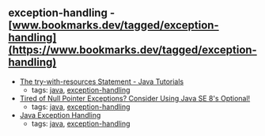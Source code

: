 exception-handling - [www.bookmarks.dev/tagged/exception-handling](https://www.bookmarks.dev/tagged/exception-handling)
---
* [The try-with-resources Statement - Java Tutorials](https://docs.oracle.com/javase/tutorial/essential/exceptions/tryResourceClose.html)
    * tags: [java](../tagged/java.md), [exception-handling](../tagged/exception-handling.md)
* [Tired of Null Pointer Exceptions? Consider Using Java SE 8's Optional!](http://www.oracle.com/technetwork/articles/java/java8-optional-2175753.html)
    * tags: [java](../tagged/java.md), [exception-handling](../tagged/exception-handling.md)
* [Java Exception Handling](http://tutorials.jenkov.com/java-exception-handling/index.html)
    * tags: [java](../tagged/java.md), [exception-handling](../tagged/exception-handling.md)
